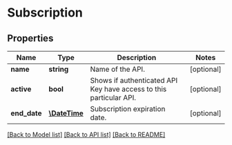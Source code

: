 # Subscription

## Properties
Name | Type | Description | Notes
------------ | ------------- | ------------- | -------------
**name** | **string** | Name of the API. | [optional] 
**active** | **bool** | Shows if authenticated API Key have access to this particular API. | [optional] 
**end_date** | [**\DateTime**](\DateTime.md) | Subscription expiration date. | [optional] 

[[Back to Model list]](../README.md#documentation-for-models) [[Back to API list]](../README.md#documentation-for-api-endpoints) [[Back to README]](../README.md)

